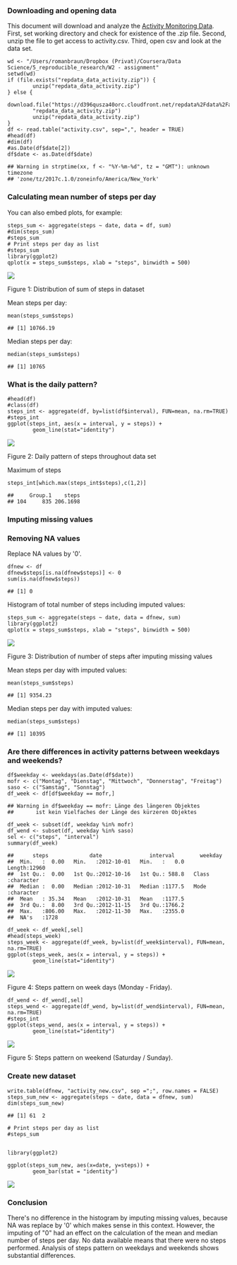 ### Downloading and opening data

This document will download and analyze the [Activity Monitoring
Data](https://d396qusza40orc.cloudfront.net/repdata%2Fdata%2Factivity.zip).
First, set working directory and check for existence of the .zip file.
Second, unzip the file to get access to activity.csv. Third, open csv
and look at the data set.

    wd <- "/Users/romanbraun/Dropbox (Privat)/Coursera/Data Science/5_reproducible_research/W2 - assignment"
    setwd(wd)
    if (file.exists("repdata_data_activity.zip")) {
            unzip("repdata_data_activity.zip")
    } else {
            download.file("https://d396qusza40orc.cloudfront.net/repdata%2Fdata%2Factivity.zip", 
            "repdata_data_activity.zip")
            unzip("repdata_data_activity.zip")
    }
    df <- read.table("activity.csv", sep=",", header = TRUE)  
    #head(df)
    #dim(df)
    #as.Date(df$date[2])
    df$date <- as.Date(df$date)

    ## Warning in strptime(xx, f <- "%Y-%m-%d", tz = "GMT"): unknown timezone
    ## 'zone/tz/2017c.1.0/zoneinfo/America/New_York'

### Calculating mean number of steps per day

You can also embed plots, for example:

    steps_sum <- aggregate(steps ~ date, data = df, sum) 
    #dim(steps_sum)
    #steps_sum
    # Print steps per day as list
    #steps_sum
    library(ggplot2)
    qplot(x = steps_sum$steps, xlab = "steps", binwidth = 500)

![](PA1_template_files/figure-markdown_strict/steps%20per%20day%20plot-1.png)

Figure 1: Distribution of sum of steps in dataset

Mean steps per day:

    mean(steps_sum$steps)

    ## [1] 10766.19

Median steps per day:

    median(steps_sum$steps)

    ## [1] 10765

### What is the daily pattern?

    #head(df)
    #class(df)
    steps_int <- aggregate(df, by=list(df$interval), FUN=mean, na.rm=TRUE) 
    #steps_int
    ggplot(steps_int, aes(x = interval, y = steps)) +
            geom_line(stat="identity")

![](PA1_template_files/figure-markdown_strict/unnamed-chunk-3-1.png)

Figure 2: Daily pattern of steps throughout data set

Maximum of steps

    steps_int[which.max(steps_int$steps),c(1,2)]

    ##     Group.1    steps
    ## 104     835 206.1698

### Imputing missing values

### Removing NA values

Replace NA values by '0'.

    dfnew <- df
    dfnew$steps[is.na(dfnew$steps)] <- 0
    sum(is.na(dfnew$steps))

    ## [1] 0

Histogram of total number of steps including imputed values:

    steps_sum <- aggregate(steps ~ date, data = dfnew, sum)
    library(ggplot2)
    qplot(x = steps_sum$steps, xlab = "steps", binwidth = 500)

![](PA1_template_files/figure-markdown_strict/unnamed-chunk-6-1.png)

Figure 3: Distribution of number of steps after imputing missing values

Mean steps per day with imputed values:

    mean(steps_sum$steps)

    ## [1] 9354.23

Median steps per day with imputed values:

    median(steps_sum$steps)

    ## [1] 10395

### Are there differences in activity patterns between weekdays and weekends?

    df$weekday <- weekdays(as.Date(df$date))
    mofr <- c("Montag", "Dienstag", "Mittwoch", "Donnerstag", "Freitag")
    saso <- c("Samstag", "Sonntag")
    df_week <- df[df$weekday == mofr,]

    ## Warning in df$weekday == mofr: Länge des längeren Objektes
    ##       ist kein Vielfaches der Länge des kürzeren Objektes

    df_week <- subset(df, weekday %in% mofr)
    df_wend <- subset(df, weekday %in% saso)
    sel <- c("steps", "interval")
    summary(df_week)

    ##      steps             date               interval        weekday         
    ##  Min.   :  0.00   Min.   :2012-10-01   Min.   :   0.0   Length:12960      
    ##  1st Qu.:  0.00   1st Qu.:2012-10-16   1st Qu.: 588.8   Class :character  
    ##  Median :  0.00   Median :2012-10-31   Median :1177.5   Mode  :character  
    ##  Mean   : 35.34   Mean   :2012-10-31   Mean   :1177.5                     
    ##  3rd Qu.:  8.00   3rd Qu.:2012-11-15   3rd Qu.:1766.2                     
    ##  Max.   :806.00   Max.   :2012-11-30   Max.   :2355.0                     
    ##  NA's   :1728

    df_week <- df_week[,sel]
    #head(steps_week)
    steps_week <- aggregate(df_week, by=list(df_week$interval), FUN=mean, na.rm=TRUE) 
    ggplot(steps_week, aes(x = interval, y = steps)) +
            geom_line(stat="identity")

![](PA1_template_files/figure-markdown_strict/unnamed-chunk-9-1.png)

Figure 4: Steps pattern on week days (Monday - Friday).

    df_wend <- df_wend[,sel]
    steps_wend <- aggregate(df_wend, by=list(df_wend$interval), FUN=mean, na.rm=TRUE) 
    #steps_int
    ggplot(steps_wend, aes(x = interval, y = steps)) +
            geom_line(stat="identity")

![](PA1_template_files/figure-markdown_strict/unnamed-chunk-10-1.png)

Figure 5: Steps pattern on weekend (Saturday / Sunday).

### Create new dataset

    write.table(dfnew, "activity_new.csv", sep =";", row.names = FALSE)
    steps_sum_new <- aggregate(steps ~ date, data = dfnew, sum) 
    dim(steps_sum_new)

    ## [1] 61  2

    # Print steps per day as list
    #steps_sum


    library(ggplot2)

    ggplot(steps_sum_new, aes(x=date, y=steps)) +
            geom_bar(stat = "identity")

![](PA1_template_files/figure-markdown_strict/unnamed-chunk-11-1.png)

### Conclusion

There's no difference in the histogram by imputing missing values,
because NA was replace by '0' which makes sense in this context.
However, the imputing of "0" had an effect on the calculation of the
mean and median number of steps per day. No data available means that
there were no steps performed. Analysis of steps pattern on weekdays and
weekends shows substantial differences.
